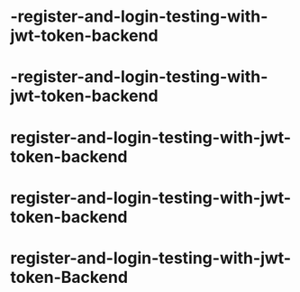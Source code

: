 # -register-and-login-testing-with-jwt-token-backend
# -register-and-login-testing-with-jwt-token-backend
# register-and-login-testing-with-jwt-token-backend
# register-and-login-testing-with-jwt-token-backend
# register-and-login-testing-with-jwt-token-Backend
